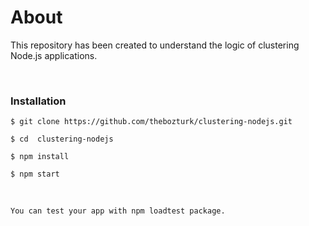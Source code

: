 <h1>About</h1>
<p>This repository has been created to understand the logic of clustering Node.js applications.<p>
<br>
<h3>Installation</h3>

 `$ git clone https://github.com/thebozturk/clustering-nodejs.git` 
 
 `$ cd  clustering-nodejs `
 
 `$ npm install `
 
 `$ npm start `

 <br>
 
 `You can test your app with npm loadtest package.`
